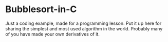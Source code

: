 # Bubblesort-in-C
Just a coding example, made for a programming lesson.
Put it up here for sharing the simplest and most used algorithm in the world.
Probably many of you have made your own derivatives of it.
